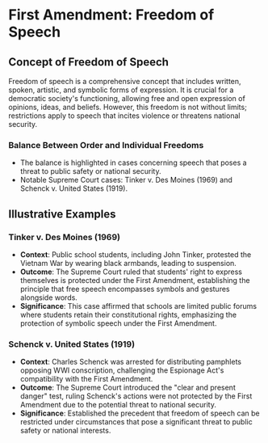 # First Amendment: Freedom of Speech

## Concept of Freedom of Speech

Freedom of speech is a comprehensive concept that includes written, spoken, artistic, and symbolic forms of expression. It is crucial for a democratic society's functioning, allowing free and open expression of opinions, ideas, and beliefs. However, this freedom is not without limits; restrictions apply to speech that incites violence or threatens national security.

### Balance Between Order and Individual Freedoms

- The balance is highlighted in cases concerning speech that poses a threat to public safety or national security.
- Notable Supreme Court cases: Tinker v. Des Moines (1969) and Schenck v. United States (1919).

## Illustrative Examples

### Tinker v. Des Moines (1969)

- **Context**: Public school students, including John Tinker, protested the Vietnam War by wearing black armbands, leading to suspension.
- **Outcome**: The Supreme Court ruled that students' right to express themselves is protected under the First Amendment, establishing the principle that free speech encompasses symbols and gestures alongside words.
- **Significance**: This case affirmed that schools are limited public forums where students retain their constitutional rights, emphasizing the protection of symbolic speech under the First Amendment.

### Schenck v. United States (1919)

- **Context**: Charles Schenck was arrested for distributing pamphlets opposing WWI conscription, challenging the Espionage Act's compatibility with the First Amendment.
- **Outcome**: The Supreme Court introduced the "clear and present danger" test, ruling Schenck's actions were not protected by the First Amendment due to the potential threat to national security.
- **Significance**: Established the precedent that freedom of speech can be restricted under circumstances that pose a significant threat to public safety or national interests.
